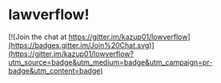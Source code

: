# lawverflow!

[![Join the chat at https://gitter.im/kazup01/lowverflow](https://badges.gitter.im/Join%20Chat.svg)](https://gitter.im/kazup01/lowverflow?utm_source=badge&utm_medium=badge&utm_campaign=pr-badge&utm_content=badge)
